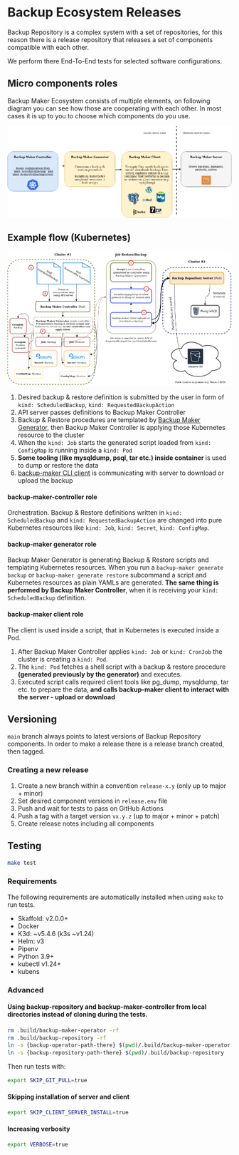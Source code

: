 Backup Ecosystem Releases
=========================

Backup Repository is a complex system with a set of repositories, for this reason there is a release repository that releases a set of components compatible with each other.

We perform there End-To-End tests for selected software configurations.

Micro components roles
----------------------

Backup Maker Ecosystem consists of multiple elements, on following diagram you can see how those are cooperating with each other.
In most cases it is up to you to choose which components do you use.

![components](docs/components.png)


Example flow (Kubernetes)
-------------------------

![flow](docs/flow.png)

1. Desired backup & restore definition is submitted by the user in form of `kind: ScheduledBackup`, `kind: RequestedBackupAction`
2. API server passes definitions to Backup Maker Controller
3. Backup & Restore procedures are templated by [Backup Maker Generator](https://github.com/riotkit-org/br-backup-maker/tree/main/generate), then Backup Maker Controller is applying those Kubernetes resource to the cluster
4. When the `kind: Job` starts the generated script loaded from `kind: ConfigMap` is running inside a `kind: Pod`
5. **Some tooling (like mysqldump, psql, tar etc.) inside container** is used to dump or restore the data
6. [backup-maker CLI client](https://github.com/riotkit-org/br-backup-maker) is communicating with server to download or upload the backup

#### backup-maker-controller role

Orchestration. Backup & Restore definitions written in `kind: ScheduledBackup` and `kind: RequestedBackupAction` are changed into pure Kubernetes resources like `kind: Job`, `kind: Secret`, `kind: ConfigMap`.

#### backup-maker generator role

Backup Maker Generator is generating Backup & Restore scripts and templating Kubernetes resources.
When you run a `backup-maker generate backup` or `backup-maker generate restore` subcommand a script and Kubernetes resources as plain YAMLs are generated.
**The same thing is performed by Backup Maker Controller**, when it is receiving your `kind: ScheduledBackup` definition.

#### backup-maker client role

The client is used inside a script, that in Kubernetes is executed inside a Pod.

1. After Backup Maker Controller applies `kind: Job` or `kind: CronJob` the cluster is creating a `kind: Pod`.
2. The `kind: Pod` fetches a shell script with a backup & restore procedure **(generated previously by the generator)** and executes.
3. Executed script calls required client tools like pg_dump, mysqldump, tar etc. to prepare the data, **and calls backup-maker client to interact with the server - upload or download**


Versioning
----------

`main` branch always points to latest versions of Backup Repository components.
In order to make a release there is a release branch created, then tagged.

### Creating a new release

1. Create a new branch within a convention `release-x.y` (only up to major + minor)
2. Set desired component versions in `release.env` file
3. Push and wait for tests to pass on GitHub Actions
4. Push a tag with a target version `vx.y.z` (up to major + minor + patch)
5. Create release notes including all components

Testing
-------

```bash
make test
```

### Requirements

The following requirements are automatically installed when using `make` to run tests.

- Skaffold: v2.0.0+
- Docker
- K3d: ~v5.4.6 (k3s ~v1.24)
- Helm: v3
- Pipenv
- Python 3.9+
- kubectl v1.24+
- kubens


### Advanced

#### Using backup-repository and backup-maker-controller from local directories instead of cloning during the tests.

```bash
rm .build/backup-maker-operator -rf
rm .build/backup-repository -rf
ln -s {backup-operator-path-there} $(pwd)/.build/backup-maker-operator
ln -s {backup-repository-path-there} $(pwd)/.build/backup-repository
```

Then run tests with:
```bash
export SKIP_GIT_PULL=true
```

#### Skipping installation of server and client

```bash
export SKIP_CLIENT_SERVER_INSTALL=true
```

#### Increasing verbosity

```bash
export VERBOSE=true
```
